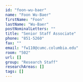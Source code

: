 ```yaml
---
id: "foon-wu-baer"
name: "Foon Wu-Baer"
firstName: "Foon"
lastName: "Wu-Baer"
postNominalLetters: ""
title: "Senior Staff Associate"
phone: "851-5260"
fax: ""
email: "fw110@cumc.columbia.edu"
room: "502"
url: []
group: "Research Staff"
researchAreas: []
tags: []
---
```

